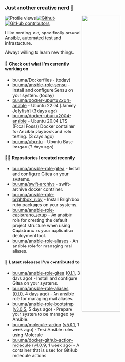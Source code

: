 ### Just another creative nerd 👋


![Profile views](https://gpvc.arturio.dev/buluma) <a href="https://gitstats.me/buluma">
  <img align="right" src="https://github-readme-stats.vercel.app/api?username=buluma&theme=gotham&show_icons=true" width="50%"/>
</a>
[![Github](https://img.shields.io/badge/-buluma-black?style=flat&labelColor=black&logo=github&logoColor=white&include_all_commits=true&count_private=true)](https://gitstats.me/buluma)
[![GitHub contributors](https://img.shields.io/github/contributors/buluma/badges.svg)](https://GitHub.com/buluma/badges/graphs/contributors/)

I like nerding-out, specifically around [Ansible](https://github.com/ansible/ansible), automated test and infrastucture.

Always willing to learn new things.

#### 👷 Check out what I'm currently working on

- [buluma/Dockerfiles](https://github.com/buluma/Dockerfiles) -  (today)
- [buluma/ansible-role-sensu](https://github.com/buluma/ansible-role-sensu) - Install and configure Sensu on your system. (today)
- [buluma/docker-ubuntu2204-ansible](https://github.com/buluma/docker-ubuntu2204-ansible) - Ubuntu 22.04 [Jammy Jellyfish] (3 days ago)
- [buluma/docker-ubuntu2004-ansible](https://github.com/buluma/docker-ubuntu2004-ansible) - Ubuntu 20.04 LTS (Focal Fossa) Docker container for Ansible playbook and role testing. (3 days ago)
- [buluma/ubuntu](https://github.com/buluma/ubuntu) - Ubuntu Base Images (3 days ago)

#### 👨‍💻 Repositories I created recently

- [buluma/ansible-role-gitea](https://github.com/buluma/ansible-role-gitea) - Install and configure Gitea on your systems.
- [buluma/swift-archive](https://github.com/buluma/swift-archive) - swift-archive docker container.
- [buluma/ansible-role-brightbox_ruby](https://github.com/buluma/ansible-role-brightbox_ruby) - Install Brightbox ruby packages on your systems.
- [buluma/ansible-role-capistrano_setup](https://github.com/buluma/ansible-role-capistrano_setup) - An ansible role for creating the default project structure when using Capistrano as your application deployment tool.
- [buluma/ansible-role-aliases](https://github.com/buluma/ansible-role-aliases) - An ansible role for managing mail aliases.

#### 🚀 Latest releases I've contributed to

- [buluma/ansible-role-gitea](https://github.com/buluma/ansible-role-gitea) ([0.1.1](https://github.com/buluma/ansible-role-gitea/releases/tag/0.1.1), 3 days ago) - Install and configure Gitea on your systems.
- [buluma/ansible-role-aliases](https://github.com/buluma/ansible-role-aliases) ([0.1.0](https://github.com/buluma/ansible-role-aliases/releases/tag/0.1.0), 4 days ago) - An ansible role for managing mail aliases.
- [buluma/ansible-role-bootstrap](https://github.com/buluma/ansible-role-bootstrap) ([v3.0.5](https://github.com/buluma/ansible-role-bootstrap/releases/tag/v3.0.5), 5 days ago) - Prepare your system to be managed by Ansible.
- [buluma/molecule-action](https://github.com/buluma/molecule-action) ([v5.0.1](https://github.com/buluma/molecule-action/releases/tag/v5.0.1), 1 week ago) - Test Ansible roles using Molecule
- [buluma/docker-github-action-molecule](https://github.com/buluma/docker-github-action-molecule) ([v4.0.9](https://github.com/buluma/docker-github-action-molecule/releases/tag/v4.0.9), 1 week ago) - A container that is used for GitHub molecule actions


